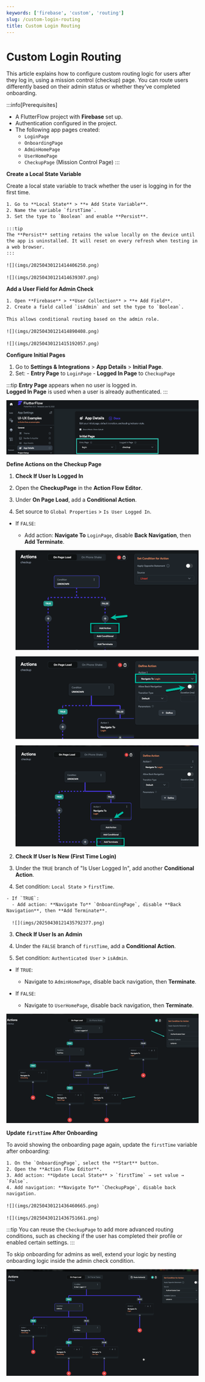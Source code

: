```yaml
---
keywords: ['firebase', 'custom', 'routing']
slug: /custom-login-routing
title: Custom Login Routing
---
```


# Custom Login Routing

This article explains how to configure custom routing logic for users after they log in, using a mission control (checkup) page. You can route users differently based on their admin status or whether they’ve completed onboarding.

:::info[Prerequisites]
- A FlutterFlow project with **Firebase** set up.  
- Authentication configured in the project.  
- The following app pages created:
  - `LoginPage`
  - `OnboardingPage`
  - `AdminHomePage`
  - `UserHomePage`
  - `CheckupPage` (Mission Control Page)
:::

**Create a Local State Variable**

  Create a local state variable to track whether the user is logging in for the first time.

    1. Go to **Local State** > **+ Add State Variable**.
    2. Name the variable `firstTime`.
    3. Set the type to `Boolean` and enable **Persist**.

    :::tip
    The **Persist** setting retains the value locally on the device until the app is uninstalled. It will reset on every refresh when testing in a web browser.
    :::

    ![](imgs/20250430121414406250.png)

    ![](imgs/20250430121414639307.png)

**Add a User Field for Admin Check**

    1. Open **Firebase** > **User Collection** > **+ Add Field**.
    2. Create a field called `isAdmin` and set the type to `Boolean`.

    This allows conditional routing based on the admin role.

    ![](imgs/20250430121414890408.png)

    ![](imgs/20250430121415192057.png)

**Configure Initial Pages**

  1. Go to **Settings & Integrations** > **App Details** > **Initial Page**.
  2. Set:
    - **Entry Page** to `LoginPage`
    - **Logged In Page** to `CheckupPage`

  :::tip
  **Entry Page** appears when no user is logged in.  
  **Logged In Page** is used when a user is already authenticated.
  :::

  ![](imgs/20250430121415472919.png)

**Define Actions on the Checkup Page**

1. **Check If User Is Logged In**

  1. Open the **CheckupPage** in the **Action Flow Editor**.
  2. Under **On Page Load**, add a **Conditional Action**.
  3. Set source to `Global Properties` > `Is User Logged In`.

  - If `FALSE`:  
    - Add action: **Navigate To** `LoginPage`, disable **Back Navigation**, then **Add Terminate**.

    ![](imgs/20250430121434550471.png)

    ![](imgs/20250430121434823464.png)

    ![](imgs/20250430121435145067.png)

2. **Check If User Is New (First Time Login)**

  1. Under the `TRUE` branch of "Is User Logged In", add another **Conditional Action**.
  2. Set condition: `Local State` > `firstTime`.

    - If `TRUE`:  
      - Add action: **Navigate To** `OnboardingPage`, disable **Back Navigation**, then **Add Terminate**.

      ![](imgs/20250430121435792377.png)

3. **Check If User Is an Admin**

  1. Under the `FALSE` branch of `firstTime`, add a **Conditional Action**.
  2. Set condition: `Authenticated User` > `isAdmin`.

  - If `TRUE`:  
    - Navigate to `AdminHomePage`, disable back navigation, then **Terminate**.

  - If `FALSE`:  
    - Navigate to `UserHomePage`, disable back navigation, then **Terminate**.

  ![](imgs/20250430121436144376.png)

**Update `firstTime` After Onboarding**

  To avoid showing the onboarding page again, update the `firstTime` variable after onboarding:

    1. On the `OnboardingPage`, select the **Start** button.
    2. Open the **Action Flow Editor**.
    3. Add action: **Update Local State** > `firstTime` → set value → `False`.
    4. Add navigation: **Navigate To** `CheckupPage`, disable back navigation.

    ![](imgs/20250430121436460665.png)

    ![](imgs/20250430121436751661.png)

:::tip
You can reuse the `CheckupPage` to add more advanced routing conditions, such as checking if the user has completed their profile or enabled certain settings.
:::

To skip onboarding for admins as well, extend your logic by nesting onboarding logic inside the admin check condition.

![](imgs/20250430121437067417.png)

